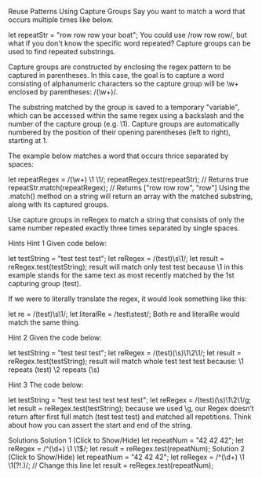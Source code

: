 Reuse Patterns Using Capture Groups
Say you want to match a word that occurs multiple times like below.

let repeatStr = "row row row your boat";
You could use /row row row/, but what if you don't know the specific word repeated? Capture groups can be used to find repeated substrings.

Capture groups are constructed by enclosing the regex pattern to be captured in parentheses. In this case, the goal is to capture a word consisting of alphanumeric characters so the capture group will be \w+ enclosed by parentheses: /(\w+)/.

The substring matched by the group is saved to a temporary "variable", which can be accessed within the same regex using a backslash and the number of the capture group (e.g. \1). Capture groups are automatically numbered by the position of their opening parentheses (left to right), starting at 1.

The example below matches a word that occurs thrice separated by spaces:

let repeatRegex = /(\w+) \1 \1/;
repeatRegex.test(repeatStr); // Returns true
repeatStr.match(repeatRegex); // Returns ["row row row", "row"]
Using the .match() method on a string will return an array with the matched substring, along with its captured groups.

Use capture groups in reRegex to match a string that consists of only the same number repeated exactly three times separated by single spaces.

Hints
Hint 1
Given code below:

let testString = "test test test";
let reRegex = /(test)\s\1/;
let result = reRegex.test(testString);
result will match only test test because \1 in this example stands for the same text as most recently matched by the 1st capturing group (test).

If we were to literally translate the regex, it would look something like this:

let re = /(test)\s\1/;
let literalRe = /test\stest/;
Both re and literalRe would match the same thing.

Hint 2
Given the code below:

let testString = "test test test";
let reRegex = /(test)(\s)\1\2\1/;
let result = reRegex.test(testString);
result will match whole test test test because:
\1 repeats (test)
\2 repeats (\s)

Hint 3
The code below:

let testString = "test test test test test test";
let reRegex = /(test)(\s)\1\2\1/g;
let result = reRegex.test(testString);
because we used \g, our Regex doesn’t return after first full match (test test test) and matched all repetitions. Think about how you can assert the start and end of the string.

Solutions
Solution 1 (Click to Show/Hide)
let repeatNum = "42 42 42";
let reRegex = /^(\d+) \1 \1$/;
let result = reRegex.test(repeatNum);
Solution 2 (Click to Show/Hide)
let repeatNum = "42 42 42";
let reRegex = /^(\d+) \1 \1(?!.)/; // Change this line
let result = reRegex.test(repeatNum);